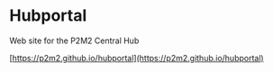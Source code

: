 # Hubportal

Web site for the P2M2 Central Hub

[https://p2m2.github.io/hubportal](https://p2m2.github.io/hubportal)
